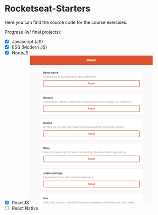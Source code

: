 # Rocketseat-Starters

Here you can find the source code for the course exercises.

Progress (w/ final projects):

- [x] Javascript (JS)
- [x] ES6 (Modern JS)
- [x] NodeJS
- [x] ReactJS
      ![huntweb-screenshot1](./prints/huntweb1.PNG)
- [ ] React Native
